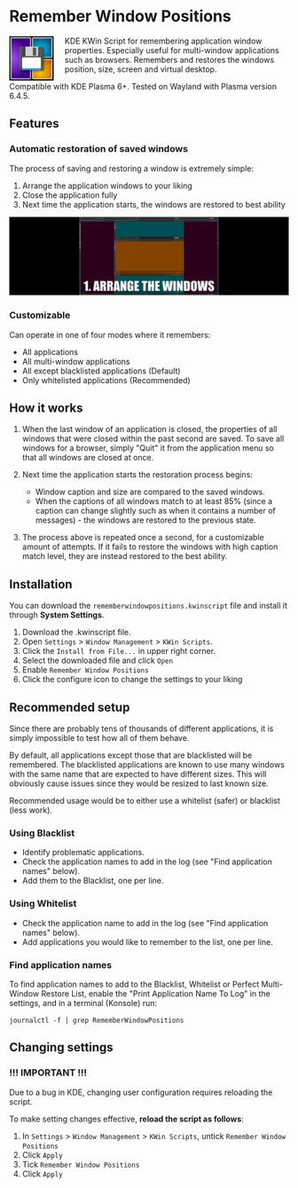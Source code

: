 # Remember Window Positions

<img align="left" style="margin-right: 20px" width="80" height="80" src="./assets/icon.png">

KDE KWin Script for remembering application window properties. Especially useful for multi-window applications such as browsers. Remembers and restores the windows position, size, screen and virtual desktop.

Compatible with KDE Plasma 6+. Tested on Wayland with Plasma version 6.4.5.

## Features

### Automatic restoration of saved windows

The process of saving and restoring a window is extremely simple:

1. Arrange the application windows to your liking
2. Close the application fully
3. Next time the application starts, the windows are restored to best ability

![](./assets/restore_process.gif)

### Customizable

Can operate in one of four modes where it remembers:

- All applications
- All multi-window applications
- All except blacklisted applications (Default)
- Only whitelisted applications (Recommended)

## How it works

1. When the last window of an application is closed, the properties of all windows that were closed within the past second are saved. To save all windows for a browser, simply "Quit" it from the application menu so that all windows are closed at once.

2. Next time the application starts the restoration process begins:
    - Window caption and size are compared to the saved windows.
    - When the captions of all windows match to at least 85% (since a caption can change slightly such as when it contains a number of messages) - the windows are restored to the previous state.

3. The process above is repeated once a second, for a customizable amount of attempts. If it fails to restore the windows with high caption match level, they are instead restored to the best ability.

## Installation

You can download the `rememberwindowpositions.kwinscript` file and install it through **System Settings**.
1) Download the .kwinscript file.
2) Open `Settings` > `Window Management` > `KWin Scripts`.
3) Click the `Install from File...` in upper right corner.
4) Select the downloaded file and click `Open`
5) Enable `Remember Window Positions`
6) Click the configure icon to change the settings to your liking

## Recommended setup

Since there are probably tens of thousands of different applications, it is simply impossible to test how all of them behave.

By default, all applications except those that are blacklisted will be remembered. The blacklisted applications are known to use many windows with the same name that are expected to have different sizes. This will obviously cause issues since they would be resized to last known size.

Recommended usage would be to either use a whitelist (safer) or blacklist (less work).

### Using Blacklist

* Identify problematic applications.
* Check the application names to add in the log (see "Find application names" below).
* Add them to the Blacklist, one per line.

### Using Whitelist

* Check the application name to add in the log (see "Find application names" below).
* Add applications you would like to remember to the list, one per line.

### Find application names

To find application names to add to the Blacklist, Whitelist or Perfect Multi-Window Restore List, enable the "Print Application Name To Log" in the settings, and in a terminal (Konsole) run:

    journalctl -f | grep RememberWindowPositions

## Changing settings

### **!!! IMPORTANT !!!**

Due to a bug in KDE, changing user configuration requires reloading the script.

To make setting changes effective, **reload the script as follows**:

1) In `Settings` > `Window Management` > `KWin Scripts`, untick `Remember Window Positions`
2) Click `Apply`
3) Tick `Remember Window Positions`
4) Click `Apply`